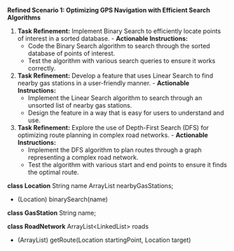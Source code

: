 **Refined Scenario 1: Optimizing GPS Navigation with Efficient Search Algorithms**
	
  1. **Task Refinement:** Implement Binary Search to efficiently locate points of interest in a sorted database.
    - **Actionable Instructions:**
        - Code the Binary Search algorithm to search through the sorted database of points of interest.
        - Test the algorithm with various search queries to ensure it works correctly.
  2. **Task Refinement:** Develop a feature that uses Linear Search to find nearby gas stations in a user-friendly manner.
    - **Actionable Instructions:**
        - Implement the Linear Search algorithm to search through an unsorted list of nearby gas stations.
        - Design the feature in a way that is easy for users to understand and use.
  3. **Task Refinement:** Explore the use of Depth-First Search (DFS) for optimizing route planning in complex road networks.
    - **Actionable Instructions:**
        - Implement the DFS algorithm to plan routes through a graph representing a complex road network.
        - Test the algorithm with various start and end points to ensure it finds the optimal route.



**class Location**
String name
ArrayList<GasStation> nearbyGasStations;

+ (Location) binarySearch(name)


**class GasStation**
String name;


**class RoadNetwork**
ArrayList<LinkedList<Location>> roads

+ (ArrayList<Location>) getRoute(Location startingPoint, Location target)

